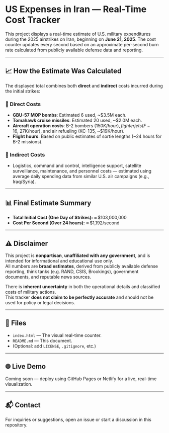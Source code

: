 # US Expenses in Iran — Real-Time Cost Tracker

This project displays a real-time estimate of U.S. military expenditures during the 2025 airstrikes on Iran, beginning on **June 21, 2025**. The cost counter updates every second based on an approximate per-second burn rate calculated from publicly available defense data and reporting.

---

## 📈 How the Estimate Was Calculated

The displayed total combines both **direct** and **indirect** costs incurred during the initial strikes:

### 🔴 Direct Costs
- **GBU-57 MOP bombs**: Estimated 6 used, ~$3.5M each.
- **Tomahawk cruise missiles**: Estimated 20 used, ~$2.0M each.
- **Aircraft operation costs**: B-2 bombers ($150K/hour), fighter jets (F-16, ~$27K/hour), and air refueling (KC-135, ~$19K/hour).
- **Flight hours**: Based on public estimates of sortie lengths (~24 hours for B-2 missions).

### 🔵 Indirect Costs
- Logistics, command and control, intelligence support, satellite surveillance, maintenance, and personnel costs — estimated using average daily spending data from similar U.S. air campaigns (e.g., Iraq/Syria).

---

## 📊 Final Estimate Summary

- **Total Initial Cost (One Day of Strikes):** ≈ $103,000,000
- **Cost Per Second (Over 24 hours):** ≈ $1,192/second

---

## ⚠️ Disclaimer

This project is **nonpartisan**, **unaffiliated with any government**, and is intended for informational and educational use only.  
All numbers are **broad estimates**, derived from publicly available defense reporting, think tanks (e.g. RAND, CSIS, Brookings), government documents, and reputable news sources.  

There is **inherent uncertainty** in both the operational details and classified costs of military actions.  
This tracker **does not claim to be perfectly accurate** and should not be used for policy or legal decisions.  

---

## 📁 Files

- `index.html` — The visual real-time counter.
- `README.md` — This document.
- (Optional: add `LICENSE`, `.gitignore`, etc.)

---

## 🌐 Live Demo

Coming soon — deploy using GitHub Pages or Netlify for a live, real-time visualization.

---

## 📬 Contact

For inquiries or suggestions, open an issue or start a discussion in this repository.
